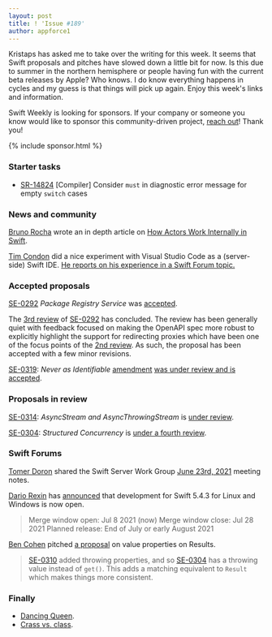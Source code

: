 ```yaml
---
layout: post
title: ! 'Issue #189'
author: appforce1
---
```


Kristaps has asked me to take over the writing for this week. It seems that Swift proposals and pitches have slowed down a little bit for now. Is this due to summer in the northern hemisphere or people having fun with the current beta releases by Apple? Who knows. I do know everything happens in cycles and my guess is that things will pick up again. Enjoy this week's links and information.

Swift Weekly is looking for sponsors. If your company or someone you know would like to sponsor this community-driven project, [reach out](https://swiftweeklybrief.com/sponsorship/)! Thank you!

<!--excerpt-->

{% include sponsor.html %}

### Starter tasks

* [SR-14824](https://bugs.swift.org/browse/SR-14883) [Compiler] Consider `must` in diagnostic error message for empty `switch` cases

### News and community

[Bruno Rocha](https://twitter.com/rockbruno_) wrote an in depth article on [How Actors Work Internally in Swift](https://swiftrocks.com/how-actors-work-internally-in-swift/).

[Tim Condon](https://twitter.com/0xTim) did a nice experiment with Visual Studio Code as a (server-side) Swift IDE. [He reports on his experience in a Swift Forum topic.](https://twitter.com/0xTim/status/1412775961343442954)

### Accepted proposals

[SE-0292](https://github.com/apple/swift-evolution/blob/main/proposals/0292-package-registry-service.md) *Package Registry Service* was [accepted](https://forums.swift.org/t/accepted-with-modifications-se-0292-package-registry-service/49849).

The [3rd review](https://forums.swift.org/t/se-0292-3rd-review-package-registry-service/) of [SE-0292](https://github.com/apple/swift-evolution/blob/main/proposals/0292-package-registry-service.md) has concluded. The review has been generally quiet with feedback focused on making the OpenAPI spec more robust to explicitly highlight the support for redirecting proxies which have been one of the focus points of the [2nd review](https://forums.swift.org/t/se-0292-2nd-review-package-registry-service/). As such, the proposal has been accepted with a few minor revisions.

[SE-0319](https://github.com/apple/swift-evolution/blob/main/proposals/0319-never-identifiable.md): *Never as Identifiable* [amendment](https://github.com/apple/swift-evolution/pull/1399) [was under review and is accepted](https://forums.swift.org/t/se-0319-never-as-identifiable/50246).

### Proposals in review

[SE-0314](https://github.com/apple/swift-evolution/blob/main/proposals/0314-async-stream.md): *AsyncStream and AsyncThrowingStream* is [under review](https://forums.swift.org/t/se-0314-second-review-asyncstream-and-asyncthrowingstream/49803).

[SE-0304](https://github.com/apple/swift-evolution/blob/main/proposals/0319-never-identifiable.md): *Structured Concurrency* is [under a fourth review](https://forums.swift.org/t/se-0304-4th-review-structured-concurrency/50281).

### Swift Forums

[Tomer Doron](https://forums.swift.org/u/tomerd) shared the Swift Server Work Group [June 23rd, 2021](https://forums.swift.org/t/june-23rd-2021/50273) meeting notes.

[Dario Rexin](https://twitter.com/drexin) has [announced](https://forums.swift.org/t/development-open-for-swift-5-4-3-for-linux-and-windows/50302) that development for Swift 5.4.3 for Linux and Windows is now open.

> Merge window open: Jul 8 2021 (now)
> Merge window close: Jul 28 2021
> Planned release: End of July or early August 2021

[Ben Cohen](https://twitter.com/AirspeedSwift) pitched [a proposal](https://forums.swift.org/t/add-value-property-to-result/50253) on value properties on Results.

> [SE-0310](https://github.com/apple/swift-evolution/blob/main/proposals/0310-effectful-readonly-properties.md) added throwing properties, and so [SE-0304](https://github.com/apple/swift-evolution/blob/main/proposals/0304-structured-concurrency.md)
has a throwing value instead of `get()`. This adds a matching equivalent to `Result` which makes things more consistent.

### Finally

* [Dancing Queen](https://twitter.com/jesse_squires/status/1411519690023739397).
* [Crass vs. class](https://twitter.com/jckarter/status/1411717750553120772).
